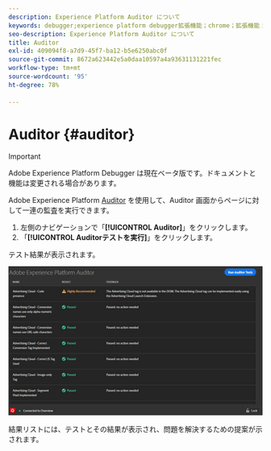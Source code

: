 ```yaml
---
description: Experience Platform Auditor について
keywords: debugger;experience platform debugger拡張機能；chrome；拡張機能；auditor;dtm;target
seo-description: Experience Platform Auditor について
title: Auditor
exl-id: 409094f8-a7d9-45f7-ba12-b5e6250abc0f
source-git-commit: 8672a623442e5a0daa10597a4a93631131221fec
workflow-type: tm+mt
source-wordcount: '95'
ht-degree: 78%

---
```


# Auditor {#auditor}

>[!IMPORTANT]
>
>Adobe Experience Platform Debugger は現在ベータ版です。ドキュメントと機能は変更される場合があります。

Adobe Experience Platform [Auditor](https://docs.adobe.com/content/help/ja-JP/auditor/using/overview.html) を使用して、Auditor 画面からページに対して一連の監査を実行できます。

1. 左側のナビゲーションで「**[!UICONTROL Auditor]**」をクリックします。
1. 「**[!UICONTROL Auditorテストを実行]**」をクリックします。

テスト結果が表示されます。

![](assets/auditor-results.jpg)

結果リストには、テストとその結果が表示され、問題を解決するための提案が示されます。
